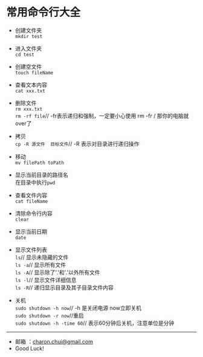 常用命令行大全
===

- 创建文件夹               
    `mkdir test`

- 进入文件夹           
    `cd test`
    
- 创建空文件	   
    `touch fileName`
	
- 查看文本内容         
    `cat xxx.txt`
	
- 删除文件       
    `rm xxx.txt`              
	`rm -rf file`// -fr表示递归和强制，一定要小心使用 rm -fr / 那你的电脑就over了
	
- 拷贝           
    `cp -R 源文件  目标文件`// -R 表示对目录进行递归操作
	
- 移动               
    `mv filePath toPath`
	
- 显示当前目录的路径名         
    在目录中执行`pwd`	
	
- 查看文件内容            
    `cat fileName`
	
- 清除命令行内容          
    `clear`
	
- 显示当前日期          
    `date`
	
- 显示文件列表              
    `ls`// 显示未隐藏的文件                
    `ls -a`// 显示所有文件  
    `ls -A`// 显示除了'.'和'.'以外所有文件  
    `ls -l`// 显示文件详细信息  
    `ls -R`// 递归显示目录及其子目录文件内容
	
- 关机                       
    `sudo shutdown -h now`// -h 是关闭电源 now立即关机            
    `sudo shutdown -r now`//重启  	    
    `sudo shutdown -h -time 60`// 表示60分钟后关机，注意单位是分钟      
	



	

		
----
- 邮箱 ：charon.chui@gmail.com  
- Good Luck! 

	
